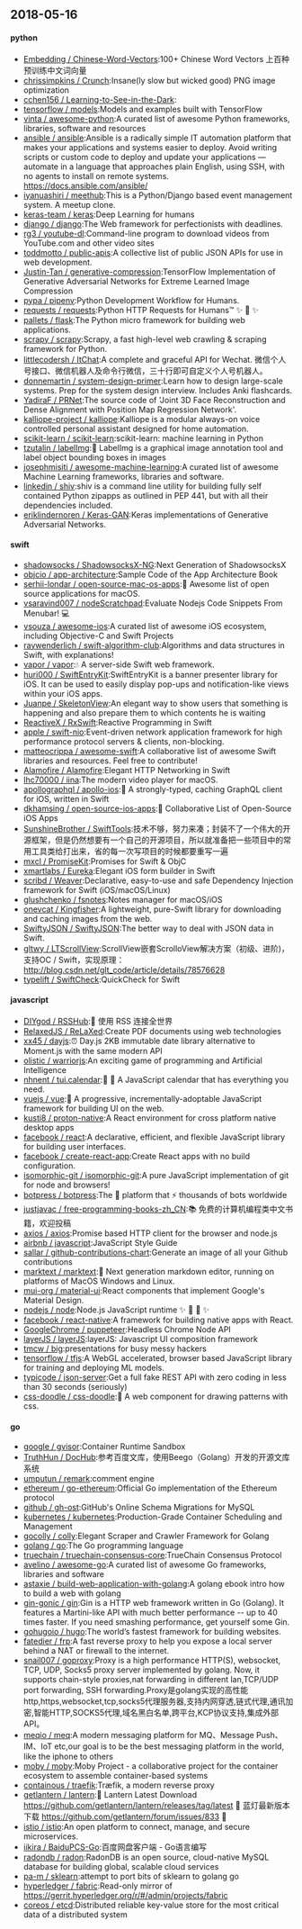 ## 2018-05-16

#### python
* [Embedding / Chinese-Word-Vectors](https://github.com/Embedding/Chinese-Word-Vectors):100+ Chinese Word Vectors 上百种预训练中文词向量
* [chrissimpkins / Crunch](https://github.com/chrissimpkins/Crunch):Insane(ly slow but wicked good) PNG image optimization
* [cchen156 / Learning-to-See-in-the-Dark](https://github.com/cchen156/Learning-to-See-in-the-Dark):
* [tensorflow / models](https://github.com/tensorflow/models):Models and examples built with TensorFlow
* [vinta / awesome-python](https://github.com/vinta/awesome-python):A curated list of awesome Python frameworks, libraries, software and resources
* [ansible / ansible](https://github.com/ansible/ansible):Ansible is a radically simple IT automation platform that makes your applications and systems easier to deploy. Avoid writing scripts or custom code to deploy and update your applications — automate in a language that approaches plain English, using SSH, with no agents to install on remote systems. https://docs.ansible.com/ansible/
* [iyanuashiri / meethub](https://github.com/iyanuashiri/meethub):This is a Python/Django based event management system. A meetup clone.
* [keras-team / keras](https://github.com/keras-team/keras):Deep Learning for humans
* [django / django](https://github.com/django/django):The Web framework for perfectionists with deadlines.
* [rg3 / youtube-dl](https://github.com/rg3/youtube-dl):Command-line program to download videos from YouTube.com and other video sites
* [toddmotto / public-apis](https://github.com/toddmotto/public-apis):A collective list of public JSON APIs for use in web development.
* [Justin-Tan / generative-compression](https://github.com/Justin-Tan/generative-compression):TensorFlow Implementation of Generative Adversarial Networks for Extreme Learned Image Compression
* [pypa / pipenv](https://github.com/pypa/pipenv):Python Development Workflow for Humans.
* [requests / requests](https://github.com/requests/requests):Python HTTP Requests for Humans™
✨
🍰
✨
* [pallets / flask](https://github.com/pallets/flask):The Python micro framework for building web applications.
* [scrapy / scrapy](https://github.com/scrapy/scrapy):Scrapy, a fast high-level web crawling & scraping framework for Python.
* [littlecodersh / ItChat](https://github.com/littlecodersh/ItChat):A complete and graceful API for Wechat. 微信个人号接口、微信机器人及命令行微信，三十行即可自定义个人号机器人。
* [donnemartin / system-design-primer](https://github.com/donnemartin/system-design-primer):Learn how to design large-scale systems. Prep for the system design interview. Includes Anki flashcards.
* [YadiraF / PRNet](https://github.com/YadiraF/PRNet):The source code of 'Joint 3D Face Reconstruction and Dense Alignment with Position Map Regression Network'.
* [kalliope-project / kalliope](https://github.com/kalliope-project/kalliope):Kalliope is a modular always-on voice controlled personal assistant designed for home automation.
* [scikit-learn / scikit-learn](https://github.com/scikit-learn/scikit-learn):scikit-learn: machine learning in Python
* [tzutalin / labelImg](https://github.com/tzutalin/labelImg):🤘
LabelImg is a graphical image annotation tool and label object bounding boxes in images
* [josephmisiti / awesome-machine-learning](https://github.com/josephmisiti/awesome-machine-learning):A curated list of awesome Machine Learning frameworks, libraries and software.
* [linkedin / shiv](https://github.com/linkedin/shiv):shiv is a command line utility for building fully self contained Python zipapps as outlined in PEP 441, but with all their dependencies included.
* [eriklindernoren / Keras-GAN](https://github.com/eriklindernoren/Keras-GAN):Keras implementations of Generative Adversarial Networks.

#### swift
* [shadowsocks / ShadowsocksX-NG](https://github.com/shadowsocks/ShadowsocksX-NG):Next Generation of ShadowsocksX
* [objcio / app-architecture](https://github.com/objcio/app-architecture):Sample Code of the App Architecture Book
* [serhii-londar / open-source-mac-os-apps](https://github.com/serhii-londar/open-source-mac-os-apps):🚀
Awesome list of open source applications for macOS.
* [vsaravind007 / nodeScratchpad](https://github.com/vsaravind007/nodeScratchpad):Evaluate Nodejs Code Snippets From Menubar!
💻
* [vsouza / awesome-ios](https://github.com/vsouza/awesome-ios):A curated list of awesome iOS ecosystem, including Objective-C and Swift Projects
* [raywenderlich / swift-algorithm-club](https://github.com/raywenderlich/swift-algorithm-club):Algorithms and data structures in Swift, with explanations!
* [vapor / vapor](https://github.com/vapor/vapor):💧
A server-side Swift web framework.
* [huri000 / SwiftEntryKit](https://github.com/huri000/SwiftEntryKit):SwiftEntryKit is a banner presenter library for iOS. It can be used to easily display pop-ups and notification-like views within your iOS apps.
* [Juanpe / SkeletonView](https://github.com/Juanpe/SkeletonView):An elegant way to show users that something is happening and also prepare them to which contents he is waiting
* [ReactiveX / RxSwift](https://github.com/ReactiveX/RxSwift):Reactive Programming in Swift
* [apple / swift-nio](https://github.com/apple/swift-nio):Event-driven network application framework for high performance protocol servers & clients, non-blocking.
* [matteocrippa / awesome-swift](https://github.com/matteocrippa/awesome-swift):A collaborative list of awesome Swift libraries and resources. Feel free to contribute!
* [Alamofire / Alamofire](https://github.com/Alamofire/Alamofire):Elegant HTTP Networking in Swift
* [lhc70000 / iina](https://github.com/lhc70000/iina):The modern video player for macOS.
* [apollographql / apollo-ios](https://github.com/apollographql/apollo-ios):📱
A strongly-typed, caching GraphQL client for iOS, written in Swift
* [dkhamsing / open-source-ios-apps](https://github.com/dkhamsing/open-source-ios-apps):📱
Collaborative List of Open-Source iOS Apps
* [SunshineBrother / SwiftTools](https://github.com/SunshineBrother/SwiftTools):技术不够，努力来凑；封装不了一个伟大的开源框架，但是仍然想要有一个自己的开源项目，所以就准备把一些项目中的常用工具类给打出来，省的每一次写项目的时候都要重写一遍
* [mxcl / PromiseKit](https://github.com/mxcl/PromiseKit):Promises for Swift & ObjC
* [xmartlabs / Eureka](https://github.com/xmartlabs/Eureka):Elegant iOS form builder in Swift
* [scribd / Weaver](https://github.com/scribd/Weaver):Declarative, easy-to-use and safe Dependency Injection framework for Swift (iOS/macOS/Linux)
* [glushchenko / fsnotes](https://github.com/glushchenko/fsnotes):Notes manager for macOS/iOS
* [onevcat / Kingfisher](https://github.com/onevcat/Kingfisher):A lightweight, pure-Swift library for downloading and caching images from the web.
* [SwiftyJSON / SwiftyJSON](https://github.com/SwiftyJSON/SwiftyJSON):The better way to deal with JSON data in Swift.
* [gltwy / LTScrollView](https://github.com/gltwy/LTScrollView):ScrollView嵌套ScrolloView解决方案（初级、进阶)， 支持OC / Swift，实现原理：http://blog.csdn.net/glt_code/article/details/78576628
* [typelift / SwiftCheck](https://github.com/typelift/SwiftCheck):QuickCheck for Swift

#### javascript
* [DIYgod / RSSHub](https://github.com/DIYgod/RSSHub):🍰
使用 RSS 连接全世界
* [RelaxedJS / ReLaXed](https://github.com/RelaxedJS/ReLaXed):Create PDF documents using web technologies
* [xx45 / dayjs](https://github.com/xx45/dayjs):⏰
Day.js 2KB immutable date library alternative to Moment.js with the same modern API
* [olistic / warriorjs](https://github.com/olistic/warriorjs):An exciting game of programming and Artificial Intelligence
* [nhnent / tui.calendar](https://github.com/nhnent/tui.calendar):🍞
📅
A JavaScript calendar that has everything you need.
* [vuejs / vue](https://github.com/vuejs/vue):🖖
A progressive, incrementally-adoptable JavaScript framework for building UI on the web.
* [kusti8 / proton-native](https://github.com/kusti8/proton-native):A React environment for cross platform native desktop apps
* [facebook / react](https://github.com/facebook/react):A declarative, efficient, and flexible JavaScript library for building user interfaces.
* [facebook / create-react-app](https://github.com/facebook/create-react-app):Create React apps with no build configuration.
* [isomorphic-git / isomorphic-git](https://github.com/isomorphic-git/isomorphic-git):A pure JavaScript implementation of git for node and browsers!
* [botpress / botpress](https://github.com/botpress/botpress):The
🤖
platform that ⚡ thousands of bots worldwide
* [justjavac / free-programming-books-zh_CN](https://github.com/justjavac/free-programming-books-zh_CN):📚
免费的计算机编程类中文书籍，欢迎投稿
* [axios / axios](https://github.com/axios/axios):Promise based HTTP client for the browser and node.js
* [airbnb / javascript](https://github.com/airbnb/javascript):JavaScript Style Guide
* [sallar / github-contributions-chart](https://github.com/sallar/github-contributions-chart):Generate an image of all your Github contributions
* [marktext / marktext](https://github.com/marktext/marktext):📝
Next generation markdown editor, running on platforms of MacOS Windows and Linux.
* [mui-org / material-ui](https://github.com/mui-org/material-ui):React components that implement Google's Material Design.
* [nodejs / node](https://github.com/nodejs/node):Node.js JavaScript runtime
✨
🐢
🚀
✨
* [facebook / react-native](https://github.com/facebook/react-native):A framework for building native apps with React.
* [GoogleChrome / puppeteer](https://github.com/GoogleChrome/puppeteer):Headless Chrome Node API
* [layerJS / layerJS](https://github.com/layerJS/layerJS):layerJS: Javascript UI composition framework
* [tmcw / big](https://github.com/tmcw/big):presentations for busy messy hackers
* [tensorflow / tfjs](https://github.com/tensorflow/tfjs):A WebGL accelerated, browser based JavaScript library for training and deploying ML models.
* [typicode / json-server](https://github.com/typicode/json-server):Get a full fake REST API with zero coding in less than 30 seconds (seriously)
* [css-doodle / css-doodle](https://github.com/css-doodle/css-doodle):🎨
A web component for drawing patterns with css.

#### go
* [google / gvisor](https://github.com/google/gvisor):Container Runtime Sandbox
* [TruthHun / DocHub](https://github.com/TruthHun/DocHub):参考百度文库，使用Beego（Golang）开发的开源文库系统
* [umputun / remark](https://github.com/umputun/remark):comment engine
* [ethereum / go-ethereum](https://github.com/ethereum/go-ethereum):Official Go implementation of the Ethereum protocol
* [github / gh-ost](https://github.com/github/gh-ost):GitHub's Online Schema Migrations for MySQL
* [kubernetes / kubernetes](https://github.com/kubernetes/kubernetes):Production-Grade Container Scheduling and Management
* [gocolly / colly](https://github.com/gocolly/colly):Elegant Scraper and Crawler Framework for Golang
* [golang / go](https://github.com/golang/go):The Go programming language
* [truechain / truechain-consensus-core](https://github.com/truechain/truechain-consensus-core):TrueChain Consensus Protocol
* [avelino / awesome-go](https://github.com/avelino/awesome-go):A curated list of awesome Go frameworks, libraries and software
* [astaxie / build-web-application-with-golang](https://github.com/astaxie/build-web-application-with-golang):A golang ebook intro how to build a web with golang
* [gin-gonic / gin](https://github.com/gin-gonic/gin):Gin is a HTTP web framework written in Go (Golang). It features a Martini-like API with much better performance -- up to 40 times faster. If you need smashing performance, get yourself some Gin.
* [gohugoio / hugo](https://github.com/gohugoio/hugo):The world’s fastest framework for building websites.
* [fatedier / frp](https://github.com/fatedier/frp):A fast reverse proxy to help you expose a local server behind a NAT or firewall to the internet.
* [snail007 / goproxy](https://github.com/snail007/goproxy):Proxy is a high performance HTTP(S), websocket, TCP, UDP, Socks5 proxy server implemented by golang. Now, it supports chain-style proxies,nat forwarding in different lan,TCP/UDP port forwarding, SSH forwarding.Proxy是golang实现的高性能http,https,websocket,tcp,socks5代理服务器,支持内网穿透,链式代理,通讯加密,智能HTTP,SOCKS5代理,域名黑白名单,跨平台,KCP协议支持,集成外部API。
* [meqio / meq](https://github.com/meqio/meq):A modern messaging platform for MQ、Message Push、IM、IoT etc,our goal is to be the best messaging platform in the world, like the iphone to others
* [moby / moby](https://github.com/moby/moby):Moby Project - a collaborative project for the container ecosystem to assemble container-based systems
* [containous / traefik](https://github.com/containous/traefik):Træfik, a modern reverse proxy
* [getlantern / lantern](https://github.com/getlantern/lantern):🔴
Lantern Latest Download https://github.com/getlantern/lantern/releases/tag/latest
🔴
蓝灯最新版本下载 https://github.com/getlantern/forum/issues/833
🔴
* [istio / istio](https://github.com/istio/istio):An open platform to connect, manage, and secure microservices.
* [iikira / BaiduPCS-Go](https://github.com/iikira/BaiduPCS-Go):百度网盘客户端 - Go语言编写
* [radondb / radon](https://github.com/radondb/radon):RadonDB is an open source, cloud-native MySQL database for building global, scalable cloud services
* [pa-m / sklearn](https://github.com/pa-m/sklearn):attempt to port bits of sklearn to golang go
* [hyperledger / fabric](https://github.com/hyperledger/fabric):Read-only mirror of https://gerrit.hyperledger.org/r/#/admin/projects/fabric
* [coreos / etcd](https://github.com/coreos/etcd):Distributed reliable key-value store for the most critical data of a distributed system
